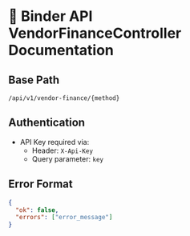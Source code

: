 # 📘 Binder API VendorFinanceController Documentation

## Base Path
`/api/v1/vendor-finance/{method}`

## Authentication
- API Key required via:
  - Header: `X-Api-Key`
  - Query parameter: `key`

## Error Format
```json
{
  "ok": false,
  "errors": ["error_message"]
}